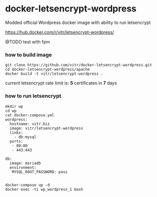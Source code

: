 # docker-letsencrypt-wordpress
Modded official Wordpress docker image with ability to run letsencrypt

https://hub.docker.com/r/vitr/letsencrypt-wordpress/

@TODO test with fpm

### how to build image
    git clone https://github.com/vitr/docker-letsencrypt-wordpress.git
    cd docker-letsencrypt-wordpress/apache
    docker build -t vitr/letsencrypt-wordpress .

current letsencrypt rate limit is:  **5** certificates in **7** days

### how to run letsencrypt
    mkdir wp
    cd wp
    cat docker-compose.yml
    wordpress:
      hostname: vitr.biz
      image: vitr/letsencrypt-wordpress
      links:
        - db:mysql
      ports:
       - 80:80
       - 443:443

    db:
      image: mariadb
      environment:
       MYSQL_ROOT_PASSWORD: pass


    docker-compose up -d
    docker exec -ti wp_wordpress_1 bash
    
    
    
    
    
    
    
